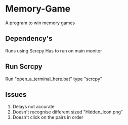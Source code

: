 # Memory-Game
A program to win memory games

## Dependency's
Runs using Scrcpy
Has to run on main monitor

## Run Scrcpy
Run "open_a_terminal_here.bat"
type "scrcpy"


## Issues
1. Delays not accurate
2. Doesn't recognise different sized "Hidden_Icon.png"
3. Doesn't click on the pairs in order
